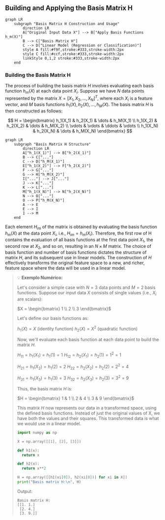 ## Building and Applying the Basis Matrix H

```mermaid
graph LR
    subgraph "Basis Matrix H Construction and Usage"
        direction LR
        A["Original Input Data X"] --> B["Apply Basis Functions h_m(X)"]
        B --> C["Basis Matrix H"]
        C --> D["Linear Model (Regression or Classification)"]
        style A fill:#f9f,stroke:#333,stroke-width:2px
        style C fill:#ccf,stroke:#333,stroke-width:2px
        linkStyle 0,1,2 stroke:#333,stroke-width:2px
    end
```

### Building the Basis Matrix H

The process of building the basis matrix $H$ involves evaluating each basis function $h_m(X)$ at each data point $X_i$. Suppose we have $N$ data points represented by the matrix $X = [X_1, X_2, \ldots, X_N]^T$, where each $X_i$ is a feature vector, and $M$ basis functions $h_1(X), h_2(X), \ldots, h_M(X)$. The basis matrix $H$ is then constructed as follows:

$$
H =
\begin{bmatrix}
h_1(X_1) & h_2(X_1) & \dots & h_M(X_1) \\
h_1(X_2) & h_2(X_2) & \dots & h_M(X_2) \\
\vdots & \vdots & \ddots & \vdots \\
h_1(X_N) & h_2(X_N) & \dots & h_M(X_N)
\end{bmatrix}
$$

```mermaid
graph LR
    subgraph "Basis Matrix H Structure"
        direction LR
        A["h_1(X_1)"] --> B["h_2(X_1)"]
        B --> C["..."]
        C --> D["h_M(X_1)"]
        E["h_1(X_2)"] --> F["h_2(X_2)"]
        F --> G["..."]
        G --> H["h_M(X_2)"]
        I["..."] --> J["..."]
        J --> K["..."]
        K --> L["..."]
        M["h_1(X_N)"] --> N["h_2(X_N)"]
        N --> O["..."]
        O --> P["h_M(X_N)"]
        A --> E
        E --> I
        I --> M
    end
```

Each element $H_{im}$ of the matrix is obtained by evaluating the basis function $h_m(X)$ at the data point $X_i$, i.e., $H_{im} = h_m(X_i)$. Therefore, the first row of H contains the evaluation of all basis functions at the first data point $X_1$, the second row at $X_2$, and so on, resulting in an $N \times M$ matrix. The choice of basis function and number of basis functions dictates the structure of matrix $H$, and its subsequent use in linear models. The construction of $H$ effectively transforms the original feature space to a new, and richer, feature space where the data will be used in a linear model.

> 💡 **Exemplo Numérico:**
>
> Let's consider a simple case with $N=3$ data points and $M=2$ basis functions. Suppose our input data $X$ consists of single values (i.e., $X_i$ are scalars):
>
> $X = \begin{bmatrix} 1 \\ 2 \\ 3 \end{bmatrix}$
>
> Let's define our basis functions as:
>
> $h_1(X) = X$  (identity function)
> $h_2(X) = X^2$ (quadratic function)
>
> Now, we'll evaluate each basis function at each data point to build the matrix $H$.
>
> $H_{11} = h_1(X_1) = h_1(1) = 1$
> $H_{12} = h_2(X_1) = h_2(1) = 1^2 = 1$
>
> $H_{21} = h_1(X_2) = h_1(2) = 2$
> $H_{22} = h_2(X_2) = h_2(2) = 2^2 = 4$
>
> $H_{31} = h_1(X_3) = h_1(3) = 3$
> $H_{32} = h_2(X_3) = h_2(3) = 3^2 = 9$
>
> Thus, the basis matrix $H$ is:
>
> $H = \begin{bmatrix} 1 & 1 \\ 2 & 4 \\ 3 & 9 \end{bmatrix}$
>
> This matrix $H$ now represents our data in a transformed space, using the defined basis functions. Instead of just the original values of X, we have both the values and their squares. This transformed data is what we would use in a linear model.
>
> ```python
> import numpy as np
>
> X = np.array([[1], [2], [3]])
>
> def h1(x):
>   return x
>
> def h2(x):
>   return x**2
>
> H = np.array([[h1(xi[0]), h2(xi[0])] for xi in X])
> print("Basis matrix H:\n", H)
> ```
>
> Output:
> ```
> Basis matrix H:
> [[1. 1.]
>  [2. 4.]
>  [3. 9.]]
> ```

[^5.1]: "In this chapter and the next we discuss popular methods for moving beyond linearity. The core idea in this chapter is to augment/replace the vector of inputs X with additional variables, which are transformations of X, and then use linear models in this new space of derived input features." *(Trecho de <Basis Expansions and Regularization>)*
